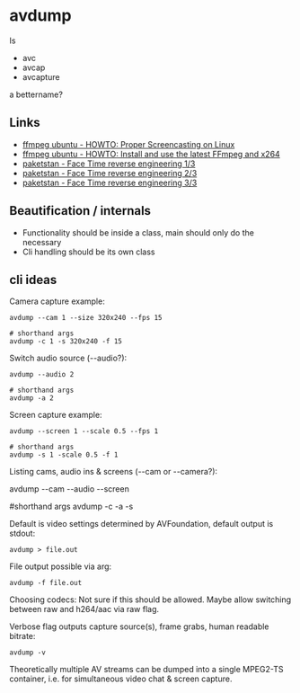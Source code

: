 # avdump

Is

- avc
- avcap
- avcapture

a bettername?

## Links

- [ffmpeg ubuntu - HOWTO: Proper Screencasting on Linux](http://ubuntuforums.org/showthread.php?t=786095)
- [ffmpeg ubuntu - HOWTO: Install and use the latest FFmpeg and x264](http://ubuntuforums.org/showthread.php?p=8746719)
- [paketstan - Face Time reverse engineering 1/3](http://www.packetstan.com/2010/07/special-look-face-time-part-1.html)
- [paketstan - Face Time reverse engineering 2/3](http://www.packetstan.com/2010/07/special-look-face-time-part-2-sip-and.html)
- [paketstan - Face Time reverse engineering 3/3](http://www.packetstan.com/2010/07/special-look-face-time-part-3-call.html)

## Beautification / internals

- Functionality should be inside a class, main should only do the necessary
- Cli handling should be its own class

## cli ideas

Camera capture example:

    avdump --cam 1 --size 320x240 --fps 15
    
    # shorthand args
    avdump -c 1 -s 320x240 -f 15

Switch audio source (--audio?):

    avdump --audio 2

    # shorthand args
    avdump -a 2

Screen capture example:

    avdump --screen 1 --scale 0.5 --fps 1
    
    # shorthand args
    avdump -s 1 -scale 0.5 -f 1

Listing cams, audio ins & screens (--cam or --camera?):

  avdump --cam --audio --screen
  
  #shorthand args
  avdump -c -a -s

Default is video settings determined by AVFoundation, default output is stdout:

    avdump > file.out

File output possible via arg:

    avdump -f file.out

Choosing codecs: Not sure if this should be allowed. Maybe allow switching between raw and h264/aac via raw flag.

Verbose flag outputs capture source(s), frame grabs, human readable bitrate:

    avdump -v

Theoretically multiple AV streams can be dumped into a single MPEG2-TS container, i.e. for simultaneous video chat & screen capture.
